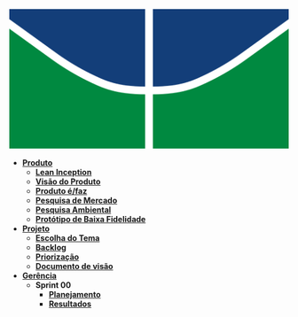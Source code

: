 <img src="assets/img/logoUnB.png" alt="Logo da UNB" />

- [**Produto**](_docs/produto/README.md)
  - [**Lean Inception**](_docs/produto/lean_inception.md)
  - [**Visão do Produto**](_docs/produto/visao_produto.md)
  - [**Produto é/faz**](_docs/produto/produto_e.md)
  - [**Pesquisa de Mercado**](_docs/produto/pesquisa_mercado.md)
  - [**Pesquisa Ambiental**](_docs/produto/pesquisa_ambiental.md)
  - [**Protótipo de Baixa Fidelidade**](_docs/produto/prototipo_baixa_fidelidade.md)
- [**Projeto**](_docs/projeto/README.md)
  - [**Escolha do Tema**](_docs/projeto/themes_vote.md)
  - [**Backlog**](_docs/projeto/backlog.md)
  - [**Priorização**](_docs/projeto/priorizacao.md)
  - [**Documento de visão**](_docs/projeto/documento_visao.md)
- [**Gerência**](_docs/gerência/README.md)
  - **Sprint 00**
    - [**Planejamento**](_docs/gerência/sprint0/plaining.md)
    - [**Resultados**](_docs/gerência/sprint0/results.md)
